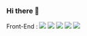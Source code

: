 ### Hi there 👋

Front-End :
<img src="https://img.shields.io/badge/html5-#E34F26?style=for-the-badge&logo=HTML&logoColor=white"> 
<img src="https://img.shields.io/badge/css-#1572B6?style=for-the-badge&logo=CSS&logoColor=white"> 
<img src="https://img.shields.io/badge/javascript-F7DF1E?style=for-the-badge&logo=javascript&logoColor=black"> 
<img src="https://img.shields.io/badge/react-#61DAFB?style=for-the-badge&logo=react&logoColor=white"> 
<img src="https://img.shields.io/badge/typescript-#61DAFB?style=for-the-badge&logo=typescript&logoColor=white"> 

<!--
**dgfh0450/dgfh0450** is a ✨ _special_ ✨ repository because its `README.md` (this file) appears on your GitHub profile.

Here are some ideas to get you started:

- 🔭 I’m currently working on ...
- 🌱 I’m currently learning ...
- 👯 I’m looking to collaborate on ...
- 🤔 I’m looking for help with ...
- 💬 Ask me about ...
- 📫 How to reach me: ...
- 😄 Pronouns: ...
- ⚡ Fun fact: ...
-->
